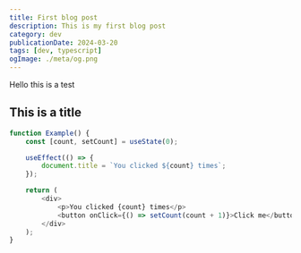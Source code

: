 ```yaml
---
title: First blog post
description: This is my first blog post
category: dev
publicationDate: 2024-03-20
tags: [dev, typescript]
ogImage: ./meta/og.png
---
```


Hello this is a test

## This is a title

```javascript
function Example() {
    const [count, setCount] = useState(0);

    useEffect(() => {
        document.title = `You clicked ${count} times`;
    });

    return (
        <div>
            <p>You clicked {count} times</p>
            <button onClick={() => setCount(count + 1)}>Click me</button>
        </div>
    );
}
```
